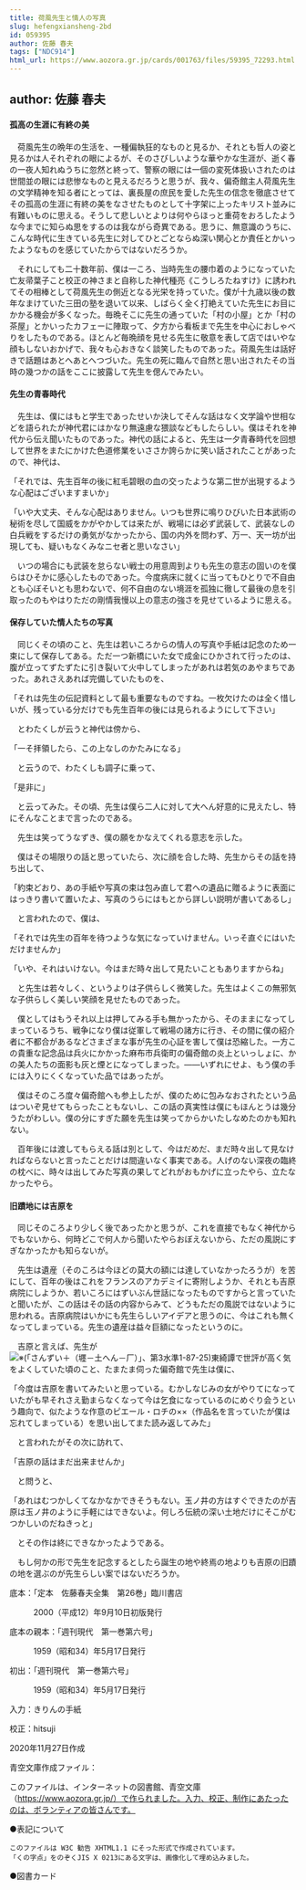 ```yaml
---
title: 荷風先生と情人の写真
slug: hefengxiansheng-2bd
id: 059395
author: 佐藤 春夫
tags: ["NDC914"]
html_url: https://www.aozora.gr.jp/cards/001763/files/59395_72293.html
---
```


## author: 佐藤 春夫

#### 孤高の生涯に有終の美




　荷風先生の晩年の生活を、一種偏執狂的なものと見るか、それとも哲人の姿と見るかは人それぞれの眼によるが、そのさびしいような華やかな生涯が、逝く春の一夜人知れぬうちに忽然と終って、警察の眼には一個の変死体扱いされたのは世間並の眼には悲惨なものと見えるだろうと思うが、我々、偏奇館主人荷風先生の文学精神を知る者にとっては、裏長屋の庶民を愛した先生の信念を徹底させてその孤高の生涯に有終の美をなさせたものとして十字架に上ったキリスト並みに有難いものに思える。そうして悲しいとよりは何やらほっと重荷をおろしたような今までに知らぬ思をするのは我ながら奇異である。思うに、無意識のうちに、こんな時代に生きている先生に対してひとごとならぬ深い関心とか責任とかいったようなものを感じていたからではないだろうか。

　それにしても二十数年前、僕は一ころ、当時先生の腰巾着のようになっていた亡友帚葉子こと校正の神さまと自称した神代種亮《こうしろたねすけ》に誘われてその相棒として荷風先生の側近となる光栄を持っていた。僕が十九歳以後の数年なまけていた三田の塾を退いて以来、しばらく全く打絶えていた先生にお目にかかる機会が多くなった。毎晩そこに先生の通っていた「村の小屋」とか「村の茶屋」とかいったカフェーに陣取って、夕方から看板まで先生を中心におしゃべりをしたものである。ほとんど毎晩顔を見せる先生に敬意を表して店ではいやな顔もしないおかげで、我々も心おきなく談笑したものであった。荷風先生は話好きで話題はあとへあとへつづいた。先生の死に臨んで自然と思い出されたその当時の幾つかの話をここに披露して先生を偲んでみたい。



#### 先生の青春時代




　先生は、僕にはもと学生であったせいか決してそんな話はなく文学論や世相などを語られたが神代君にはかなり無遠慮な猥談などもしたらしい。僕はそれを神代から伝え聞いたものであった。神代の話によると、先生は一夕青春時代を回想して世界をまたにかけた色道修業をいささか誇らかに笑い話されたことがあったので、神代は、

「それでは、先生百年の後に紅毛碧眼の血の交ったような第二世が出現するような心配はございますまいか」

「いや大丈夫、そんな心配はありません。いつも世界に鳴りひびいた日本武術の秘術を尽して国威をかがやかしては来たが、戦場には必ず武装して、武装なしの白兵戦をするだけの勇気がなかったから、国の内外を問わず、万一、天一坊が出現しても、疑いもなくみなニセ者と思いなさい」

　いつの場合にも武装を怠らない戦士の用意周到よりも先生の意志の固いのを僕らはひそかに感心したものであった。今度病床に就くに当ってもひとりで不自由とも心ぼそいとも思わないで、何不自由のない境涯を孤独に徹して最後の息を引取ったのもやはりただの剛情我慢以上の意志の強さを見せているように思える。



#### 保存していた情人たちの写真




　同じくその頃のこと、先生は若いころからの情人の写真や手紙は記念のため一束にして保存してある。ただ一つ新橋にいた女で成金にひかされて行ったのは、腹が立ってずたずたに引き裂いて火中してしまったがあれは若気のあやまちであった。あれさえあれば完備していたものを、

「それは先生の伝記資料として最も重要なものですね。一枚欠けたのは全く惜しいが、残っている分だけでも先生百年の後には見られるようにして下さい」

　とわたくしが云うと神代は傍から、

「一そ拝領したら、この上なしのかたみになる」

　と云うので、わたくしも調子に乗って、

「是非に」

　と云ってみた。その頃、先生は僕ら二人に対して大へん好意的に見えたし、特にそんなことまで言ったのである。

　先生は笑ってうなずき、僕の願をかなえてくれる意志を示した。

　僕はその場限りの話と思っていたら、次に顔を合した時、先生からその話を持ち出して、

「約束どおり、あの手紙や写真の束は包み直して君への遺品に贈るように表面にはっきり書いて置いたよ、写真のうらにはもとから詳しい説明が書いてあるし」

　と言われたので、僕は、

「それでは先生の百年を待つような気になっていけません。いっそ直ぐにはいただけませんか」

「いや、それはいけない。今はまだ時々出して見たいこともありますからね」

　と先生は若々しく、というよりは子供らしく微笑した。先生はよくこの無邪気な子供らしく美しい笑顔を見せたものであった。

　僕としてはもうそれ以上は押してみる手も無かったから、そのままになってしまっているうち、戦争になり僕は従軍して戦場の諸方に行き、その間に僕の紹介者に不都合があるなどさまざまな事が先生の心証を害して僕は恐縮した。一方この貴重な記念品は兵火にかかった麻布市兵衛町の偏奇館の炎上といっしょに、かの美人たちの面影も灰と煙とになってしまった。――いずれにせよ、もう僕の手には入りにくくなっていた品ではあったが。

　僕はそのころ度々偏奇館へも参上したが、僕のために包みなおされたという品はついぞ見せてもらったこともないし、この話の真実性は僕にもほんとうは幾分うたがわしい。僕の分にすぎた願を先生は笑ってからかいたしなめたのかも知れない。

　百年後には渡してもらえる話は別として、今はだめだ、まだ時々出して見なければならないと言ったことだけは間違いなく事実である。人げのない深夜の臨終の枕べに、時々は出してみた写真の果してどれがおもかげに立ったやら、立たなかったやら。



#### 旧蹟地には吉原を




　同じそのころより少しく後であったかと思うが、これを直接でもなく神代からでもないから、何時どこで何人から聞いたやらおぼえないから、ただの風説にすぎなかったかも知らないが。

　先生は遺産（そのころは今ほどの莫大の額には達していなかったろうが）を苦にして、百年の後はこれをフランスのアカデミイに寄附しようか、それとも吉原病院にしようか、若いころにはずいぶん世話になったものですからと言っていたと聞いたが、この話はその話の内容からみて、どうもただの風説ではないように思われる。吉原病院はいかにも先生らしいアイデアと思うのに、今はこれも無くなってしまっている。先生の遺産は益々巨額になったというのに。

　吉原と言えば、先生が![※(「さんずい＋（壥－土へん－厂）」、第3水準1-87-25)](https://www.aozora.gr.jp/cards/001763/files/../../../gaiji/1-87/1-87-25.png)東綺譚で世評が高く気をよくしていた頃のこと、たまたま伺った偏奇館で先生は僕に、

「今度は吉原を書いてみたいと思っている。むかしなじみの女がやりてになっていたがも早それさえ勤まらなくなって今は乞食になっているのにめぐり会うという趣向で、似たような作意のピエール・ロチの××（作品名を言っていたが僕は忘れてしまっている）を思い出してまた読み返してみた」

　と言われたがその次に訪れて、

「吉原の話はまだ出来ませんか」

　と問うと、

「あれはむつかしくてなかなかできそうもない。玉ノ井の方はすぐできたのが吉原は玉ノ井のように手軽にはできないよ。何しろ伝統の深い土地だけにそこがむつかしいのだねきっと」

　とその作は終にできなかったようである。

　もし何かの形で先生を記念するとしたら誕生の地や終焉の地よりも吉原の旧蹟の地を選ぶのが先生らしい案ではないだろうか。













底本：「定本　佐藤春夫全集　第26巻」臨川書店

　　　2000（平成12）年9月10日初版発行

底本の親本：「週刊現代　第一巻第六号」

　　　1959（昭和34）年5月17日発行

初出：「週刊現代　第一巻第六号」

　　　1959（昭和34）年5月17日発行

入力：きりんの手紙

校正：hitsuji

2020年11月27日作成

青空文庫作成ファイル：

このファイルは、インターネットの図書館、青空文庫（https://www.aozora.gr.jp/）で作られました。入力、校正、制作にあたったのは、ボランティアの皆さんです。











●表記について


	このファイルは W3C 勧告 XHTML1.1 にそった形式で作成されています。
	「くの字点」をのぞくJIS X 0213にある文字は、画像化して埋め込みました。







●図書カード